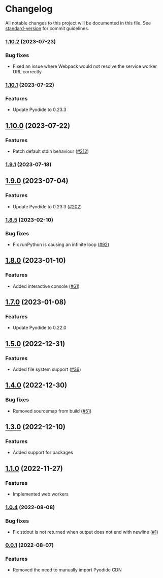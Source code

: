 # Changelog

All notable changes to this project will be documented in this file. See [standard-version](https://github.com/conventional-changelog/standard-version) for commit guidelines.

### [1.10.2](https://github.com/elilambnz/react-py/compare/v1.10.1...v1.10.2) (2023-07-23)

### Bug fixes

- Fixed an issue where Webpack would not resolve the service worker URL correctly

### [1.10.1](https://github.com/elilambnz/react-py/compare/v1.10.0...v1.10.1) (2023-07-22)

### Features

- Update Pyodide to 0.23.3

## [1.10.0](https://github.com/elilambnz/react-py/compare/v1.9.1...v1.10.0) (2023-07-22)

### Features

- Patch default stdin behaviour ([#212](https://github.com/elilambnz/react-py/pull/212))

### [1.9.1](https://github.com/elilambnz/react-py/compare/v1.9.0...v1.9.1) (2023-07-18)

## [1.9.0](https://github.com/elilambnz/react-py/compare/v1.8.5...v1.9.0) (2023-07-04)

### Features

- Update Pyodide to 0.23.3 ([#202](https://github.com/elilambnz/react-py/pull/202))

### [1.8.5](https://github.com/elilambnz/react-py/compare/v1.8.4...v1.8.5) (2023-02-10)

### Bug fixes

- Fix runPython is causing an infinite loop ([#92](https://github.com/elilambnz/react-py/issues/92))

## [1.8.0](https://github.com/elilambnz/react-py/compare/v1.7.0...v1.8.0) (2023-01-10)

### Features

- Added interactive console ([#61](https://github.com/elilambnz/react-py/pull/61))

## [1.7.0](https://github.com/elilambnz/react-py/compare/v1.6.3...v1.7.0) (2023-01-08)

### Features

- Update Pyodide to 0.22.0

## [1.5.0](https://github.com/elilambnz/react-py/compare/v1.4.0...v1.5.0) (2022-12-31)

### Features

- Added file system support ([#36](https://github.com/elilambnz/react-py/pull/36))

## [1.4.0](https://github.com/elilambnz/react-py/compare/v1.3.6-alpha.1...v1.4.0) (2022-12-30)

### Bug fixes

- Removed sourcemap from build ([#51](https://github.com/elilambnz/react-py/issues/51))

## [1.3.0](https://github.com/elilambnz/react-py/compare/v1.2.1...v1.3.0) (2022-12-10)

### Features

- Added support for packages

## [1.1.0](https://github.com/elilambnz/react-py/compare/v1.0.8...v1.1.0) (2022-11-27)

### Features

- Implemented web workers

### [1.0.4](https://github.com/elilambnz/react-py/compare/v1.0.3...v1.0.4) (2022-08-08)

### Bug fixes

- Fix stdout is not returned when output does not end with newline ([#1](https://github.com/elilambnz/react-py/issues/1))

### [0.0.1](https://github.com/elilambnz/react-py/compare/v0.0.1-alpha.2...v0.0.1) (2022-08-07)

### Features

- Removed the need to manually import Pyodide CDN
